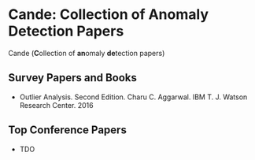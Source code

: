 # Cande: Collection of Anomaly Detection Papers
Cande (**C**ollection of **an**omaly **de**tection papers) 
 
## Survey Papers and Books

* Outlier Analysis. Second Edition. Charu C. Aggarwal. IBM T. J. Watson Research Center. 2016

## Top Conference Papers

* TDO
